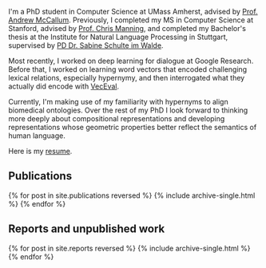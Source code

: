 I'm a PhD student in Computer Science at UMass Amherst, advised by [Prof. Andrew McCallum](https://people.cs.umass.edu/~mccallum/). Previously, I completed my MS in Computer Science at Stanford, advised by [Prof. Chris Manning](https://nlp.stanford.edu/~manning/), and completed my Bachelor's thesis at the Institute for Natural Language Processing in Stuttgart, supervised by [PD Dr. Sabine Schulte im Walde](http://www.schulteimwalde.de/).

Most recently, I worked on deep learning for dialogue at Google Research. Before
that, I worked on learning word vectors that encoded challenging lexical relations, especially hypernymy, and then interrogated what they actually did encode with [VecEval](http://www.veceval.com).
 
Currently, I'm making use of my familiarity with hypernyms to align biomedical ontologies. Over the rest of my PhD I look forward to thinking more deeply about compositional representations and developing representations whose geometric properties better reflect the semantics of human language.


Here is my [resume](http://nayakneha.github.io/files/NehaNayak_Resume_Nov_2018.pdf).


<h2> Publications </h2>
{% for post in site.publications reversed %}
  {% include archive-single.html %}
{% endfor %}
<h2> Reports and unpublished work </h2>
{% for post in site.reports reversed %}
  {% include archive-single.html %}
{% endfor %}
 
